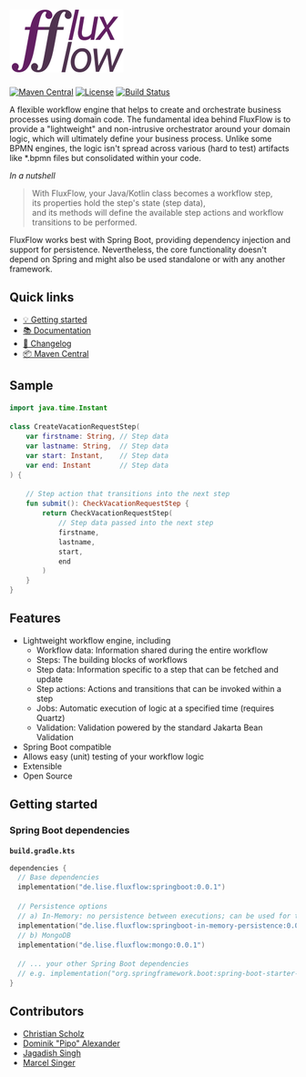 # <img src="docs/assets/condensed-400.png" width="200" alt="FluxFlow">

[![Maven Central](https://img.shields.io/maven-central/v/de.lise.fluxflow/springboot.svg?label=Maven%20Central)](https://search.maven.org/search?q=g:%22de.lise.fluxflow%22%20AND%20a:%22springboot%22)
[![License](https://img.shields.io/badge/License-Apache_2.0-blue.svg)](https://opensource.org/licenses/Apache-2.0) 
[![Build Status](https://build.lise.de/buildStatus/icon?job=Hessen+Mobil%2Ffluxflow%2Fdevelop)](https://build.lise.de/job/Hessen%20Mobil/job/fluxflow/job/develop/) 


A flexible workflow engine that helps to create and orchestrate business processes using domain code.
The fundamental idea behind FluxFlow is to provide a "lightweight"
and non-intrusive orchestrator around your domain logic, 
which will ultimately define your business process.
Unlike some BPMN engines,
the logic isn't spread across various (hard to test) artifacts like *.bpmn files but consolidated within your code.

*In a nutshell*
> With FluxFlow, your Java/Kotlin class becomes a workflow step,<br/>
> its properties hold the step's state (step data),<br />
> and its methods will define the available step actions and workflow transitions to be performed.  

FluxFlow works best with Spring Boot, providing dependency injection and support for persistence.
Nevertheless,
the core functionality doesn't depend on Spring and might also be used standalone or with any another framework.


## Quick links
- [💡 Getting started](https://docs.fluxflow.cloud/en/latest/getting-started/getting-started/)
- [📚 Documentation](https://docs.fluxflow.cloud)
- [📜 Changelog](CHANGELOG.md)
- [📦 Maven Central](https://search.maven.org/search?q=g:de.lise.fluxflow)

## Sample

```kotlin
import java.time.Instant

class CreateVacationRequestStep(
    var firstname: String, // Step data
    var lastname: String,  // Step data  
    var start: Instant,    // Step data
    var end: Instant       // Step data
) {
    
    // Step action that transitions into the next step
    fun submit(): CheckVacationRequestStep {
        return CheckVacationRequestStep(
            // Step data passed into the next step
            firstname,
            lastname,
            start,
            end
        )
    }
}
```

## Features
- Lightweight workflow engine, including
  - Workflow data: Information shared during the entire workflow
  - Steps: The building blocks of workflows
  - Step data: Information specific to a step that can be fetched and update
  - Step actions: Actions and transitions that can be invoked within a step
  - Jobs: Automatic execution of logic at a specified time (requires Quartz)
  - Validation: Validation powered by the standard Jakarta Bean Validation
- Spring Boot compatible
- Allows easy (unit) testing of your workflow logic
- Extensible
- Open Source

## Getting started

### Spring Boot dependencies

**`build.gradle.kts`**
```kotlin
dependencies {
  // Base dependencies
  implementation("de.lise.fluxflow:springboot:0.0.1")
  
  // Persistence options
  // a) In-Memory: no persistence between executions; can be used for testing or experiments 
  implementation("de.lise.fluxflow:springboot-in-memory-persistence:0.0.1")
  // b) MongoDB
  implementation("de.lise.fluxflow:mongo:0.0.1")
  
  // ... your other Spring Boot dependencies
  // e.g. implementation("org.springframework.boot:spring-boot-starter-web")
}
```

## Contributors
- [Christian Scholz](https://github.com/bobmazy)
- [Dominik "Pipo" Alexander](https://github.com/DerPipo)
- [Jagadish Singh](https://github.com/jagadish-singh-lise)
- [Marcel Singer](https://github.com/masinger)
